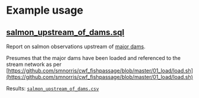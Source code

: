 # Example usage

## [salmon_upstream_of_dams.sql](salmon_upstream_of_dams.sql)

Report on salmon observations upstream of [major dams](https://github.com/smnorris/cwf_fishpassage/blob/master/inputs/large_dams_bc.geojson).

Presumes that the major dams have been loaded and referenced to the stream network as per [https://github.com/smnorris/cwf_fishpassage/blob/master/01_load/load.sh](https://github.com/smnorris/cwf_fishpassage/blob/master/01_load/load.sh)

Results: [`salmon_upstream_of_dams.csv`](salmon_upstream_of_dams.csv)

